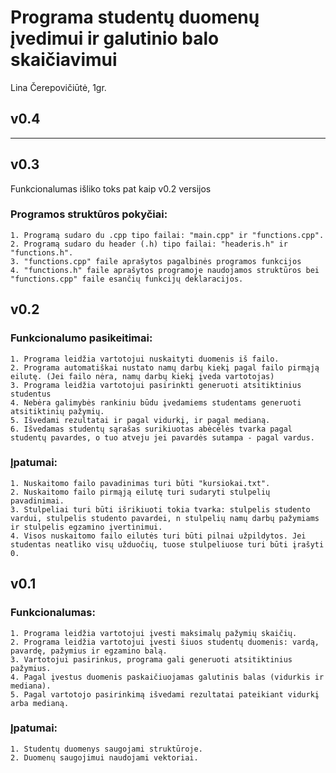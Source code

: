 # Programa studentų duomenų įvedimui ir galutinio balo skaičiavimui
Lina Čerepovičiūtė, 1gr.

## v0.4
---

## v0.3
Funkcionalumas išliko toks pat kaip v0.2 versijos

### Programos struktūros pokyčiai:
	1. Programą sudaro du .cpp tipo failai: "main.cpp" ir "functions.cpp".
	2. Programą sudaro du header (.h) tipo failai: "headeris.h" ir "functions.h".
	3. "functions.cpp" faile aprašytos pagalbinės programos funkcijos 
	4. "functions.h" faile aprašytos programoje naudojamos struktūros bei "functions.cpp" faile esančių funkcijų deklaracijos.

## v0.2
### Funkcionalumo pasikeitimai:
	1. Programa leidžia vartotojui nuskaityti duomenis iš failo.
	2. Programa automatiškai nustato namų darbų kiekį pagal failo pirmąją eilutę. (Jei failo nėra, namų darbų kiekį įveda vartotojas)
	3. Programa leidžia vartotojui pasirinkti generuoti atsitiktinius studentus
	4. Nebėra galimybės rankiniu būdu įvedamiems studentams generuoti atsitiktinių pažymių.
	5. Išvedami rezultatai ir pagal vidurkį, ir pagal medianą.
	6. Išvedamas studentų sąrašas surikiuotas abėcėlės tvarka pagal studentų pavardes, o tuo atveju jei pavardės sutampa - pagal vardus.

### Įpatumai:
	1. Nuskaitomo failo pavadinimas turi būti "kursiokai.txt".
	2. Nuskaitomo failo pirmąją eilutę turi sudaryti stulpelių pavadinimai.
	3. Stulpeliai turi būti išrikiuoti tokia tvarka: stulpelis studento vardui, stulpelis studento pavardei, n stulpelių namų darbų pažymiams ir stulpelis egzamino įvertinimui.
	4. Visos nuskaitomo failo eilutės turi būti pilnai užpildytos. Jei studentas neatliko visų užduočių, tuose stulpeliuose turi būti įrašyti 0.

## v0.1
### Funkcionalumas:
	1. Programa leidžia vartotojui įvesti maksimalų pažymių skaičių.
	2. Programa leidžia vartotojui įvesti šiuos studentų duomenis: vardą, pavardę, pažymius ir egzamino balą.
	3. Vartotojui pasirinkus, programa gali generuoti atsitiktinius pažymius.
	4. Pagal įvestus duomenis paskaičiuojamas galutinis balas (vidurkis ir mediana).
	5. Pagal vartotojo pasirinkimą išvedami rezultatai pateikiant vidurkį arba medianą.

### Įpatumai:
	1. Studentų duomenys saugojami struktūroje.
	2. Duomenų saugojimui naudojami vektoriai.
